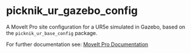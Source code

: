 # picknik_ur_gazebo_config

A MoveIt Pro site configuration for a UR5e simulated in Gazebo, based on the `picknik_ur_base_config` package.

For further documentation see: [MoveIt Pro Documentation](https://docs.picknik.ai/)
